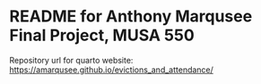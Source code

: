 # README for Anthony Marqusee Final Project, MUSA 550

Repository url for quarto website: https://amarqusee.github.io/evictions_and_attendance/


